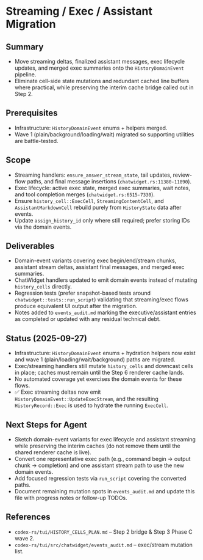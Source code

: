 # Streaming / Exec / Assistant Migration

## Summary
- Move streaming deltas, finalized assistant messages, exec lifecycle updates,
  and merged exec summaries onto the `HistoryDomainEvent` pipeline.
- Eliminate cell-side state mutations and redundant cached line buffers where
  practical, while preserving the interim cache bridge called out in Step 2.

## Prerequisites
- Infrastructure: `HistoryDomainEvent` enums + helpers merged.
- Wave 1 (plain/background/loading/wait) migrated so supporting utilities are
  battle-tested.

## Scope
- Streaming handlers: `ensure_answer_stream_state`, tail updates, review-flow
  paths, and final message insertions (`chatwidget.rs:11380-11890`).
- Exec lifecycle: active exec state, merged exec summaries, wait notes, and
  tool completion merges (`chatwidget.rs:6515-7330`).
- Ensure `history_cell::ExecCell`, `StreamingContentCell`, and
  `AssistantMarkdownCell` rebuild purely from `HistoryState` data after events.
- Update `assign_history_id` only where still required; prefer storing IDs via
  the domain events.

## Deliverables
- Domain-event variants covering exec begin/end/stream chunks, assistant stream
  deltas, assistant final messages, and merged exec summaries.
- ChatWidget handlers updated to emit domain events instead of mutating
  `history_cells` directly.
- Regression tests (prefer snapshot-based tests around
  `chatwidget::tests::run_script`) validating that streaming/exec flows produce
  equivalent UI output after the migration.
- Notes added to `events_audit.md` marking the executive/assistant entries as
  completed or updated with any residual technical debt.

## Status (2025-09-27)
- Infrastructure: `HistoryDomainEvent` enums + hydration helpers now exist and
  wave 1 (plain/loading/wait/background) paths are migrated.
- Exec/streaming handlers still mutate `history_cells` and downcast cells in
  place; caches must remain until the Step 6 renderer cache lands.
- No automated coverage yet exercises the domain events for these flows.
- ✅ Exec streaming deltas now emit `HistoryDomainEvent::UpdateExecStream`, and
  the resulting `HistoryRecord::Exec` is used to hydrate the running `ExecCell`.

## Next Steps for Agent
- Sketch domain-event variants for exec lifecycle and assistant streaming while
  preserving the interim caches (do not remove them until the shared renderer
  cache is live).
- Convert one representative exec path (e.g., command begin → output chunk →
  completion) and one assistant stream path to use the new domain events.
- Add focused regression tests via `run_script` covering the converted paths.
- Document remaining mutation spots in `events_audit.md` and update this file
  with progress notes or follow-up TODOs.

## References
- `codex-rs/tui/HISTORY_CELLS_PLAN.md` – Step 2 bridge & Step 3 Phase C wave 2.
- `codex-rs/tui/src/chatwidget/events_audit.md` – exec/stream mutation list.
